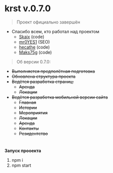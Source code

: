 # krst  v.0.7.0
>Проект официально завершён
* Спасибо всем, кто работал над проектом
  - [Skaix](https://github.com/skaixxx) (code)
  - [mr0YES1](https://github.com/mr0YES1) (SEO)
  - [hecathe](https://github.com/hecathe) (code)
  - [Maks75g](https://github.com/Maks75g) (code)
>Об версии 0.7.0:
* ~~Выполняется предполётная подготовка~~
* ~~Обновлена структура проекта~~
* ~~Ведётся разработка страниц:~~
    - ~~Аренда~~
    - ~~Локации~~
* ~~Ведётся разработка мобильной версии сайта~~
    - ~~Главная~~
    - ~~Истории~~
    - ~~Мероприятия~~
    - ~~Локации~~
    - ~~Аренда~~
    - ~~Контакты~~
    - ~~Резидентство~~
#  
**Запуск прооекта**
1. npm i
2. npm start
